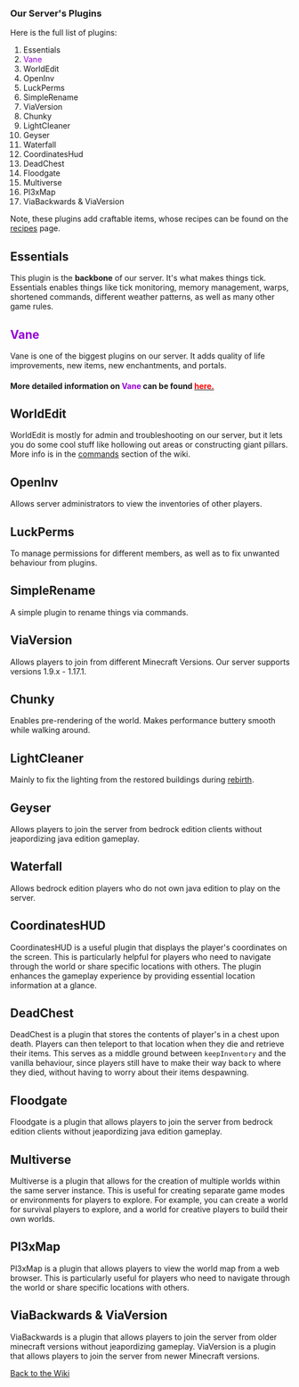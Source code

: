 <link rel="stylesheet" href="/MinecraftServer/assets/css/light-darkmode.css">

### Our Server's Plugins

Here is the full list of plugins:  
1. Essentials  
2. <span style="color:darkviolet">Vane</span>  
3. WorldEdit  
4. OpenInv
5. LuckPerms
6. SimpleRename
7. ViaVersion
8. Chunky
9. LightCleaner
10. Geyser
11. Waterfall
12. CoordinatesHud
13. DeadChest
14. Floodgate
15. Multiverse
16. Pl3xMap
17. ViaBackwards & ViaVersion

Note, these plugins add craftable items, whose recipes can be found on the [recipes](/MinecraftServer/wiki/recipes) page.


## Essentials
This plugin is the **backbone** of our server. It's what makes things tick.  
Essentials enables things like tick monitoring, memory management, warps, shortened commands, different weather patterns, as well as many other game rules.

## <span style="color:darkviolet">Vane</span>
Vane is one of the biggest plugins on our server. It adds quality of life improvements, new items, new enchantments, and portals.  
#### More detailed information on <span style="color:darkviolet">Vane</span> can be found [<span style="color:red">here.</span>](/MinecraftServer/wiki/vane-detailed)  

## WorldEdit
WorldEdit is mostly for admin and troubleshooting on our server, but it lets you do some cool stuff like hollowing out areas or constructing giant pillars. More info is in the [commands](/MinecraftServer/wiki/commands) section of the wiki.

## OpenInv
Allows server administrators to view the inventories of other players.

## LuckPerms
To manage permissions for different members, as well as to fix unwanted behaviour from plugins.

## SimpleRename
A simple plugin to rename things via commands.

## ViaVersion
Allows players to join from different Minecraft Versions. Our server supports versions 1.9.x - 1.17.1.

## Chunky
Enables pre-rendering of the world. Makes performance buttery smooth while walking around.

## LightCleaner
Mainly to fix the lighting from the restored buildings during [rebirth](/MinecraftServer/wiki/origin-story#rebirth).  

## Geyser
Allows players to join the server from bedrock edition clients without jeapordizing java edition gameplay.

## Waterfall
Allows bedrock edition players who do not own java edition to play on the server. 

## CoordinatesHUD
CoordinatesHUD is a useful plugin that displays the player's coordinates on the screen. This is particularly helpful for players who need to navigate through the world or share specific locations with others. The plugin enhances the gameplay experience by providing essential location information at a glance.

## DeadChest
DeadChest is a plugin that stores the contents of player's in a chest upon death. Players can then teleport to that location when they die and retrieve their items. This serves as a middle ground between ``keepInventory`` and the vanilla behaviour, since players still have to make their way back to where they died, without having to worry about their items despawning.

## Floodgate
Floodgate is a plugin that allows players to join the server from bedrock edition clients without jeapordizing java edition gameplay.

## Multiverse
Multiverse is a plugin that allows for the creation of multiple worlds within the same server instance. This is useful for creating separate game modes or environments for players to explore. For example, you can create a world for survival players to explore, and a world for creative players to build their own worlds.

## Pl3xMap
Pl3xMap is a plugin that allows players to view the world map from a web browser. This is particularly useful for players who need to navigate through the world or share specific locations with others.

## ViaBackwards & ViaVersion
ViaBackwards is a plugin that allows players to join the server from older minecraft versions without jeapordizing gameplay. ViaVersion is a plugin that allows players to join the server from newer Minecraft versions.



[Back to the Wiki](/MinecraftServer/wiki)
